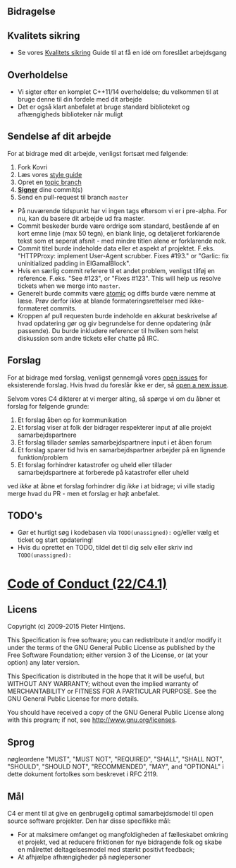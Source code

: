 ## Bidragelse

## Kvalitets sikring
- Se vores [Kvalitets sikring](https://github.com/monero-project/kovri-docs/blob/master/i18n/da/quality.md) 
Guide til at få en idé om foreslået arbejdsgang

## Overholdelse
- Vi sigter efter en komplet C++11/14 overholdelse; du velkommen til at bruge denne til din fordele med dit arbejde
- Det er også klart anbefalet at bruge standard biblioteket og afhængigheds biblioteker når muligt

## Sendelse af dit arbejde
For at bidrage med dit arbejde, venligst fortsæt med følgende:

1. Fork Kovri
2. Læs vores [style guide](https://github.com/monero-project/kovri-docs/blob/master/i18n/da/style.md)
3. Opret en [topic branch](https://git-scm.com/book/en/v2/Git-Branching-Basic-Branching-and-Merging)
4. [**Signer**](https://git-scm.com/book/en/v2/Git-Tools-Signing-Your-Work) dine commit(s)
5. Send en pull-request til branch ```master```
- På nuværende tidspunkt har vi ingen tags eftersom vi er i pre-alpha. For nu, kan du basere dit arbejde ud fra master.
- Commit beskeder burde være ordrige som standard, bestående af en kort emne linje (max 50 tegn), en blank linje, og detaljeret forklarende tekst som et seperat afsnit - med mindre titlen alene er forklarende nok. 
- Commit titel burde indeholde data eller et aspekt af projektet. F.eks. "HTTPProxy: implement User-Agent scrubber. Fixes #193." or "Garlic: fix uninitialized padding in ElGamalBlock".
- Hvis en særlig commit referere til et andet problem, venligst tilføj en reference. F.eks. "See #123", or "Fixes #123". This will help us resolve tickets when we merge into ```master```.
- Generelt burde commits være [atomic](https://en.wikipedia.org/wiki/Atomic_commit#Atomic_commit_convention) og diffs burde være nemme at læse. Prøv derfor ikke at blande formateringsrettelser med ikke-formateret commits.
- Kroppen af pull requesten burde indeholde en akkurat beskrivelse af hvad opdatering gør og giv begrundelse for denne opdatering (når passende). Du burde inkludere referencer til hvilken som helst diskussion som andre tickets eller chatte på IRC.

## Forslag
For at bidrage med forslag, venligst gennemgå vores [open issues](https://github.com/monero-project/kovri/issues) for eksisterende forslag. Hvis hvad du foreslår ikke er der, så [open a new issue](https://github.com/monero-project/kovri/issues/new).

Selvom vores C4 dikterer at vi merger alting, så spørge vi om du åbner et forslag for følgende grunde:

1. Et forslag åben op for kommunikation
2. Et forslag viser at folk der bidrager respekterer input af alle projekt samarbejdspartnere
3. Et forslag tillader sømløs samarbejdspartnere input i et åben forum
4. Et forslag sparer tid hvis en samarbejdspartner arbejder på en lignende funktion/problem
5. Et forslag forhindrer katastrofer og uheld eller tillader samarbejdspartnere at forberede på katastrofer eller uheld

ved *ikke* at åbne et forslag forhindrer dig *ikke* i at bidrage; vi ville stadig merge hvad du PR - men et forslag er højt anbefalet.

## TODO's
- Gør et hurtigt søg i kodebasen via ```TODO(unassigned):``` og/eller vælg et ticket og start opdatering!
- Hvis du oprettet en TODO, tildel det til dig selv eller skriv ind ```TODO(unassigned):```

# [Code of Conduct (22/C4.1)](http://rfc.zeromq.org/spec:22)

## Licens

Copyright (c) 2009-2015 Pieter Hintjens.

This Specification is free software; you can redistribute it and/or modify it under the terms of the GNU General Public License as published by the Free Software Foundation; either version 3 of the License, or (at your option) any later version.

This Specification is distributed in the hope that it will be useful, but WITHOUT ANY WARRANTY; without even the implied warranty of MERCHANTABILITY or FITNESS FOR A PARTICULAR PURPOSE. See the GNU General Public License for more details.

You should have received a copy of the GNU General Public License along with this program; if not, see <http://www.gnu.org/licenses>.

## Sprog

nøgleordene "MUST", "MUST NOT", "REQUIRED", "SHALL", "SHALL NOT", "SHOULD", "SHOULD NOT", "RECOMMENDED", "MAY", and "OPTIONAL" i dette dokument fortolkes som beskrevet i RFC 2119.

## Mål

C4 er ment til at give en genbrugelig optimal samarbejdsmodel til open source software projekter. Den har disse specifikke mål:

- For at maksimere omfanget og mangfoldigheden af fælleskabet omkring et projekt, ved at reducere friktionen for nye bidragende folk og skabe en målrettet deltagelsesmodel med stærkt positivt feedback;
- At afhjælpe afhængigheder på nøglepersoner